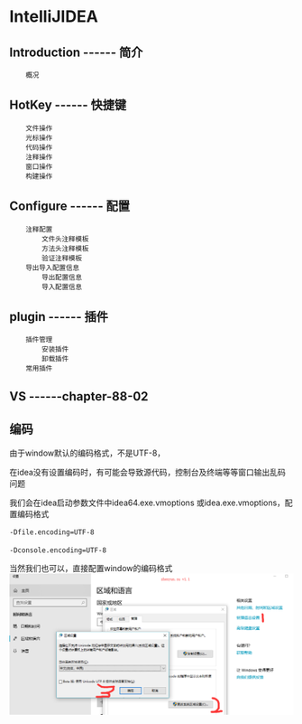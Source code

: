 # IntelliJIDEA 

## Introduction   ------    简介

		概况


## HotKey   ------    快捷键

		文件操作
		光标操作
		代码操作
		注释操作
		窗口操作
		构建操作


## Configure   ------    配置

		注释配置
			文件头注释模板
			方法头注释模板
			验证注释模板
		导出导入配置信息
			导出配置信息
			导入配置信息


## plugin   ------    插件

		插件管理
			安装插件
			卸载插件
		常用插件

			
		

## VS  ------chapter-88-02


## 编码

由于window默认的编码格式，不是UTF-8，

在idea没有设置编码时，有可能会导致源代码，控制台及终端等等窗口输出乱码问题

我们会在idea启动参数文件中idea64.exe.vmoptions 或idea.exe.vmoptions，配置编码格式

```
-Dfile.encoding=UTF-8

-Dconsole.encoding=UTF-8
```

当然我们也可以，直接配置window的编码格式
![window10-utf-8](window10-utf-8.png)

